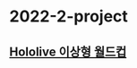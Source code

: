 # 2022-2-project

## [Hololive 이상형 월드컵](https://jbit-united-it-group-2.github.io/2022-2-project/holo/)
